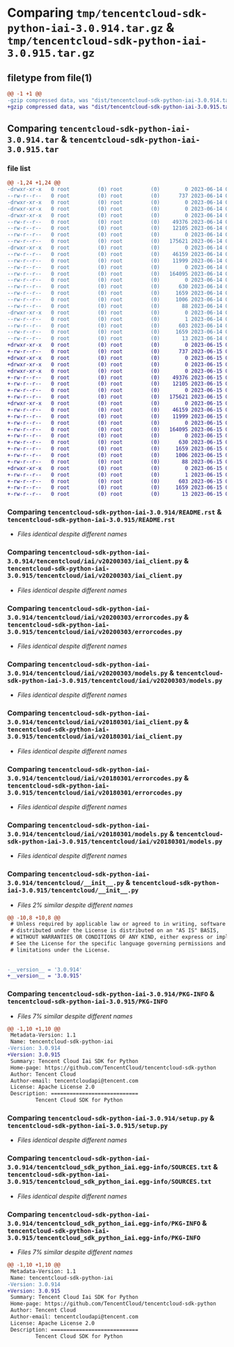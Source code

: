 # Comparing `tmp/tencentcloud-sdk-python-iai-3.0.914.tar.gz` & `tmp/tencentcloud-sdk-python-iai-3.0.915.tar.gz`

## filetype from file(1)

```diff
@@ -1 +1 @@
-gzip compressed data, was "dist/tencentcloud-sdk-python-iai-3.0.914.tar", last modified: Wed Jun 14 00:27:36 2023, max compression
+gzip compressed data, was "dist/tencentcloud-sdk-python-iai-3.0.915.tar", last modified: Thu Jun 15 00:26:56 2023, max compression
```

## Comparing `tencentcloud-sdk-python-iai-3.0.914.tar` & `tencentcloud-sdk-python-iai-3.0.915.tar`

### file list

```diff
@@ -1,24 +1,24 @@
-drwxr-xr-x   0 root         (0) root         (0)        0 2023-06-14 00:27:36.000000 tencentcloud-sdk-python-iai-3.0.914/
--rw-r--r--   0 root         (0) root         (0)      737 2023-06-14 00:27:36.000000 tencentcloud-sdk-python-iai-3.0.914/README.rst
-drwxr-xr-x   0 root         (0) root         (0)        0 2023-06-14 00:27:36.000000 tencentcloud-sdk-python-iai-3.0.914/tencentcloud/
-drwxr-xr-x   0 root         (0) root         (0)        0 2023-06-14 00:27:36.000000 tencentcloud-sdk-python-iai-3.0.914/tencentcloud/iai/
-drwxr-xr-x   0 root         (0) root         (0)        0 2023-06-14 00:27:36.000000 tencentcloud-sdk-python-iai-3.0.914/tencentcloud/iai/v20200303/
--rw-r--r--   0 root         (0) root         (0)    49376 2023-06-14 00:27:36.000000 tencentcloud-sdk-python-iai-3.0.914/tencentcloud/iai/v20200303/iai_client.py
--rw-r--r--   0 root         (0) root         (0)    12105 2023-06-14 00:27:36.000000 tencentcloud-sdk-python-iai-3.0.914/tencentcloud/iai/v20200303/errorcodes.py
--rw-r--r--   0 root         (0) root         (0)        0 2023-06-14 00:27:36.000000 tencentcloud-sdk-python-iai-3.0.914/tencentcloud/iai/v20200303/__init__.py
--rw-r--r--   0 root         (0) root         (0)   175621 2023-06-14 00:27:36.000000 tencentcloud-sdk-python-iai-3.0.914/tencentcloud/iai/v20200303/models.py
-drwxr-xr-x   0 root         (0) root         (0)        0 2023-06-14 00:27:36.000000 tencentcloud-sdk-python-iai-3.0.914/tencentcloud/iai/v20180301/
--rw-r--r--   0 root         (0) root         (0)    46159 2023-06-14 00:27:36.000000 tencentcloud-sdk-python-iai-3.0.914/tencentcloud/iai/v20180301/iai_client.py
--rw-r--r--   0 root         (0) root         (0)    11999 2023-06-14 00:27:36.000000 tencentcloud-sdk-python-iai-3.0.914/tencentcloud/iai/v20180301/errorcodes.py
--rw-r--r--   0 root         (0) root         (0)        0 2023-06-14 00:27:36.000000 tencentcloud-sdk-python-iai-3.0.914/tencentcloud/iai/v20180301/__init__.py
--rw-r--r--   0 root         (0) root         (0)   164095 2023-06-14 00:27:36.000000 tencentcloud-sdk-python-iai-3.0.914/tencentcloud/iai/v20180301/models.py
--rw-r--r--   0 root         (0) root         (0)        0 2023-06-14 00:27:36.000000 tencentcloud-sdk-python-iai-3.0.914/tencentcloud/iai/__init__.py
--rw-r--r--   0 root         (0) root         (0)      630 2023-06-14 00:27:36.000000 tencentcloud-sdk-python-iai-3.0.914/tencentcloud/__init__.py
--rw-r--r--   0 root         (0) root         (0)     1659 2023-06-14 00:27:36.000000 tencentcloud-sdk-python-iai-3.0.914/PKG-INFO
--rw-r--r--   0 root         (0) root         (0)     1006 2023-06-14 00:27:36.000000 tencentcloud-sdk-python-iai-3.0.914/setup.py
--rw-r--r--   0 root         (0) root         (0)       88 2023-06-14 00:27:36.000000 tencentcloud-sdk-python-iai-3.0.914/setup.cfg
-drwxr-xr-x   0 root         (0) root         (0)        0 2023-06-14 00:27:36.000000 tencentcloud-sdk-python-iai-3.0.914/tencentcloud_sdk_python_iai.egg-info/
--rw-r--r--   0 root         (0) root         (0)        1 2023-06-14 00:27:36.000000 tencentcloud-sdk-python-iai-3.0.914/tencentcloud_sdk_python_iai.egg-info/dependency_links.txt
--rw-r--r--   0 root         (0) root         (0)      603 2023-06-14 00:27:36.000000 tencentcloud-sdk-python-iai-3.0.914/tencentcloud_sdk_python_iai.egg-info/SOURCES.txt
--rw-r--r--   0 root         (0) root         (0)     1659 2023-06-14 00:27:36.000000 tencentcloud-sdk-python-iai-3.0.914/tencentcloud_sdk_python_iai.egg-info/PKG-INFO
--rw-r--r--   0 root         (0) root         (0)       13 2023-06-14 00:27:36.000000 tencentcloud-sdk-python-iai-3.0.914/tencentcloud_sdk_python_iai.egg-info/top_level.txt
+drwxr-xr-x   0 root         (0) root         (0)        0 2023-06-15 00:26:56.000000 tencentcloud-sdk-python-iai-3.0.915/
+-rw-r--r--   0 root         (0) root         (0)      737 2023-06-15 00:26:56.000000 tencentcloud-sdk-python-iai-3.0.915/README.rst
+drwxr-xr-x   0 root         (0) root         (0)        0 2023-06-15 00:26:56.000000 tencentcloud-sdk-python-iai-3.0.915/tencentcloud/
+drwxr-xr-x   0 root         (0) root         (0)        0 2023-06-15 00:26:56.000000 tencentcloud-sdk-python-iai-3.0.915/tencentcloud/iai/
+drwxr-xr-x   0 root         (0) root         (0)        0 2023-06-15 00:26:56.000000 tencentcloud-sdk-python-iai-3.0.915/tencentcloud/iai/v20200303/
+-rw-r--r--   0 root         (0) root         (0)    49376 2023-06-15 00:26:56.000000 tencentcloud-sdk-python-iai-3.0.915/tencentcloud/iai/v20200303/iai_client.py
+-rw-r--r--   0 root         (0) root         (0)    12105 2023-06-15 00:26:56.000000 tencentcloud-sdk-python-iai-3.0.915/tencentcloud/iai/v20200303/errorcodes.py
+-rw-r--r--   0 root         (0) root         (0)        0 2023-06-15 00:26:56.000000 tencentcloud-sdk-python-iai-3.0.915/tencentcloud/iai/v20200303/__init__.py
+-rw-r--r--   0 root         (0) root         (0)   175621 2023-06-15 00:26:56.000000 tencentcloud-sdk-python-iai-3.0.915/tencentcloud/iai/v20200303/models.py
+drwxr-xr-x   0 root         (0) root         (0)        0 2023-06-15 00:26:56.000000 tencentcloud-sdk-python-iai-3.0.915/tencentcloud/iai/v20180301/
+-rw-r--r--   0 root         (0) root         (0)    46159 2023-06-15 00:26:56.000000 tencentcloud-sdk-python-iai-3.0.915/tencentcloud/iai/v20180301/iai_client.py
+-rw-r--r--   0 root         (0) root         (0)    11999 2023-06-15 00:26:56.000000 tencentcloud-sdk-python-iai-3.0.915/tencentcloud/iai/v20180301/errorcodes.py
+-rw-r--r--   0 root         (0) root         (0)        0 2023-06-15 00:26:56.000000 tencentcloud-sdk-python-iai-3.0.915/tencentcloud/iai/v20180301/__init__.py
+-rw-r--r--   0 root         (0) root         (0)   164095 2023-06-15 00:26:56.000000 tencentcloud-sdk-python-iai-3.0.915/tencentcloud/iai/v20180301/models.py
+-rw-r--r--   0 root         (0) root         (0)        0 2023-06-15 00:26:56.000000 tencentcloud-sdk-python-iai-3.0.915/tencentcloud/iai/__init__.py
+-rw-r--r--   0 root         (0) root         (0)      630 2023-06-15 00:26:56.000000 tencentcloud-sdk-python-iai-3.0.915/tencentcloud/__init__.py
+-rw-r--r--   0 root         (0) root         (0)     1659 2023-06-15 00:26:56.000000 tencentcloud-sdk-python-iai-3.0.915/PKG-INFO
+-rw-r--r--   0 root         (0) root         (0)     1006 2023-06-15 00:26:56.000000 tencentcloud-sdk-python-iai-3.0.915/setup.py
+-rw-r--r--   0 root         (0) root         (0)       88 2023-06-15 00:26:56.000000 tencentcloud-sdk-python-iai-3.0.915/setup.cfg
+drwxr-xr-x   0 root         (0) root         (0)        0 2023-06-15 00:26:56.000000 tencentcloud-sdk-python-iai-3.0.915/tencentcloud_sdk_python_iai.egg-info/
+-rw-r--r--   0 root         (0) root         (0)        1 2023-06-15 00:26:56.000000 tencentcloud-sdk-python-iai-3.0.915/tencentcloud_sdk_python_iai.egg-info/dependency_links.txt
+-rw-r--r--   0 root         (0) root         (0)      603 2023-06-15 00:26:56.000000 tencentcloud-sdk-python-iai-3.0.915/tencentcloud_sdk_python_iai.egg-info/SOURCES.txt
+-rw-r--r--   0 root         (0) root         (0)     1659 2023-06-15 00:26:56.000000 tencentcloud-sdk-python-iai-3.0.915/tencentcloud_sdk_python_iai.egg-info/PKG-INFO
+-rw-r--r--   0 root         (0) root         (0)       13 2023-06-15 00:26:56.000000 tencentcloud-sdk-python-iai-3.0.915/tencentcloud_sdk_python_iai.egg-info/top_level.txt
```

### Comparing `tencentcloud-sdk-python-iai-3.0.914/README.rst` & `tencentcloud-sdk-python-iai-3.0.915/README.rst`

 * *Files identical despite different names*

### Comparing `tencentcloud-sdk-python-iai-3.0.914/tencentcloud/iai/v20200303/iai_client.py` & `tencentcloud-sdk-python-iai-3.0.915/tencentcloud/iai/v20200303/iai_client.py`

 * *Files identical despite different names*

### Comparing `tencentcloud-sdk-python-iai-3.0.914/tencentcloud/iai/v20200303/errorcodes.py` & `tencentcloud-sdk-python-iai-3.0.915/tencentcloud/iai/v20200303/errorcodes.py`

 * *Files identical despite different names*

### Comparing `tencentcloud-sdk-python-iai-3.0.914/tencentcloud/iai/v20200303/models.py` & `tencentcloud-sdk-python-iai-3.0.915/tencentcloud/iai/v20200303/models.py`

 * *Files identical despite different names*

### Comparing `tencentcloud-sdk-python-iai-3.0.914/tencentcloud/iai/v20180301/iai_client.py` & `tencentcloud-sdk-python-iai-3.0.915/tencentcloud/iai/v20180301/iai_client.py`

 * *Files identical despite different names*

### Comparing `tencentcloud-sdk-python-iai-3.0.914/tencentcloud/iai/v20180301/errorcodes.py` & `tencentcloud-sdk-python-iai-3.0.915/tencentcloud/iai/v20180301/errorcodes.py`

 * *Files identical despite different names*

### Comparing `tencentcloud-sdk-python-iai-3.0.914/tencentcloud/iai/v20180301/models.py` & `tencentcloud-sdk-python-iai-3.0.915/tencentcloud/iai/v20180301/models.py`

 * *Files identical despite different names*

### Comparing `tencentcloud-sdk-python-iai-3.0.914/tencentcloud/__init__.py` & `tencentcloud-sdk-python-iai-3.0.915/tencentcloud/__init__.py`

 * *Files 2% similar despite different names*

```diff
@@ -10,8 +10,8 @@
 # Unless required by applicable law or agreed to in writing, software
 # distributed under the License is distributed on an "AS IS" BASIS,
 # WITHOUT WARRANTIES OR CONDITIONS OF ANY KIND, either express or implied.
 # See the License for the specific language governing permissions and
 # limitations under the License.
 
 
-__version__ = '3.0.914'
+__version__ = '3.0.915'
```

### Comparing `tencentcloud-sdk-python-iai-3.0.914/PKG-INFO` & `tencentcloud-sdk-python-iai-3.0.915/PKG-INFO`

 * *Files 7% similar despite different names*

```diff
@@ -1,10 +1,10 @@
 Metadata-Version: 1.1
 Name: tencentcloud-sdk-python-iai
-Version: 3.0.914
+Version: 3.0.915
 Summary: Tencent Cloud Iai SDK for Python
 Home-page: https://github.com/TencentCloud/tencentcloud-sdk-python
 Author: Tencent Cloud
 Author-email: tencentcloudapi@tencent.com
 License: Apache License 2.0
 Description: ============================
         Tencent Cloud SDK for Python
```

### Comparing `tencentcloud-sdk-python-iai-3.0.914/setup.py` & `tencentcloud-sdk-python-iai-3.0.915/setup.py`

 * *Files identical despite different names*

### Comparing `tencentcloud-sdk-python-iai-3.0.914/tencentcloud_sdk_python_iai.egg-info/SOURCES.txt` & `tencentcloud-sdk-python-iai-3.0.915/tencentcloud_sdk_python_iai.egg-info/SOURCES.txt`

 * *Files identical despite different names*

### Comparing `tencentcloud-sdk-python-iai-3.0.914/tencentcloud_sdk_python_iai.egg-info/PKG-INFO` & `tencentcloud-sdk-python-iai-3.0.915/tencentcloud_sdk_python_iai.egg-info/PKG-INFO`

 * *Files 7% similar despite different names*

```diff
@@ -1,10 +1,10 @@
 Metadata-Version: 1.1
 Name: tencentcloud-sdk-python-iai
-Version: 3.0.914
+Version: 3.0.915
 Summary: Tencent Cloud Iai SDK for Python
 Home-page: https://github.com/TencentCloud/tencentcloud-sdk-python
 Author: Tencent Cloud
 Author-email: tencentcloudapi@tencent.com
 License: Apache License 2.0
 Description: ============================
         Tencent Cloud SDK for Python
```

